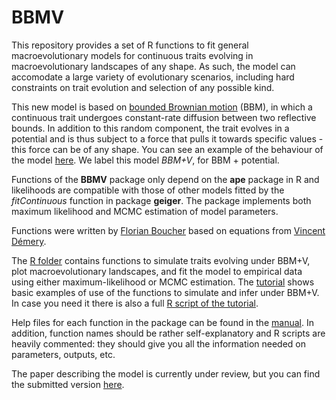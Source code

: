 # BBMV
This repository provides a set of R functions to fit general macroevolutionary models for continuous traits evolving in macroevolutionary landscapes of any shape. As such, the model can accomodate a large variety of evolutionary scenarios, including hard constraints on trait evolution and selection of any possible kind.

This new model is based on [bounded Brownian motion](https://github.com/fcboucher/BBM) (BBM), in which a continuous trait undergoes constant-rate diffusion between two reflective bounds. In addition to this random component, the trait evolves in a potential and is thus subject to a force that pulls it towards specific values - this force can be of any shape. You can see an example of the behaviour of the model [here](https://github.com/fcboucher/BBMV/blob/master/BBM%2BV%20basics%20Figure.png). We label this model *BBM+V*, for BBM + potential.

Functions of the **BBMV** package only depend on the **ape** package in R and likelihoods are compatible with those of other models fitted by the *fitContinuous* function in package **geiger**. The package implements both maximum likelihood and MCMC estimation of model parameters.

Functions were written by [Florian Boucher](https://sites.google.com/site/floriaboucher/) based on equations from [Vincent Démery](https://www.pct.espci.fr/~vdemery/).

The [R folder](https://github.com/fcboucher/BBMV/tree/master/R) contains functions to simulate traits evolving under BBM+V, plot macroevolutionary landscapes, and fit the model to empirical data using either maximum-likelihood or MCMC estimation. 
The [tutorial](https://github.com/fcboucher/BBMV/blob/master/Tutorial-BBMV.md) shows basic examples of use of the functions to simulate and infer under BBM+V. In case you need it there is also a full [R script of the tutorial](https://github.com/fcboucher/BBMV/blob/master/Example_ML_MCMC.R). 

Help files for each function  in the package can be found in the [manual](https://github.com/fcboucher/BBMV/blob/master/BBMV-manual.pdf). In addition, function names should be rather self-explanatory and R scripts are heavily commented: they should give you all the information needed on parameters, outputs, etc.

The paper describing the model is currently under review, but you can find the submitted version [here](https://github.com/fcboucher/BBMV/blob/master/Boucher_et_al_main_text.pdf). 

